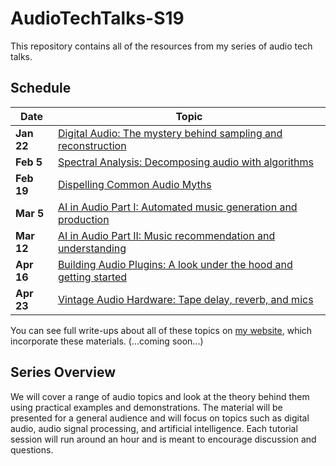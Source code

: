 # AudioTechTalks-S19
This repository contains all of the resources from my series of audio tech talks. 

## Schedule
| Date       |     Topic                                                                                                                                       | 
| ---------- | ----------------------------------------------------------------------------------------------------------------------------------------------- |
| **Jan 22** | [Digital Audio: The mystery behind sampling and reconstruction](https://csteinmetz1.github.io/AudioTechTalks-S19/slides/digital_audio.html)     |
| **Feb 5**  | [Spectral Analysis: Decomposing audio with algorithms](https://csteinmetz1.github.io/AudioTechTalks-S19/slides/spectral_analysis.html)          |
| **Feb 19** | [Dispelling Common Audio Myths](https://csteinmetz1.github.io/AudioTechTalks-S19/slides/audio_myths.html)                                       |
| **Mar 5**  | [AI in Audio Part I: Automated music generation and production](https://csteinmetz1.github.io/AudioTechTalks-S19/slides/ai_in_audio_part1.html) | 
| **Mar 12** | [AI in Audio Part II:  Music recommendation and understanding](https://csteinmetz1.github.io/AudioTechTalks-S19/slides/ai_in_audio_part2.html)  |
| **Apr 16** | [Building Audio Plugins: A look under the hood and getting started](https://csteinmetz1.github.io/AudioTechTalks-S19/slides/audio_plugins.html) |
| **Apr 23** | [Vintage Audio Hardware: Tape delay, reverb, and mics](https://csteinmetz1.github.io/AudioTechTalks-S19/slides/vintage_audio.html)              |

You can see full write-ups about all of these topics on [my website](https://christiansteinmetz.com), which incorporate these materials. (...coming soon...)

## Series Overview
We will cover a range of audio topics and look at the theory behind them using practical examples and demonstrations. The material will be presented for a general audience and will focus on topics such as digital audio, audio signal processing, and artificial intelligence. Each tutorial session will run around an hour and is meant to encourage discussion and questions. 

